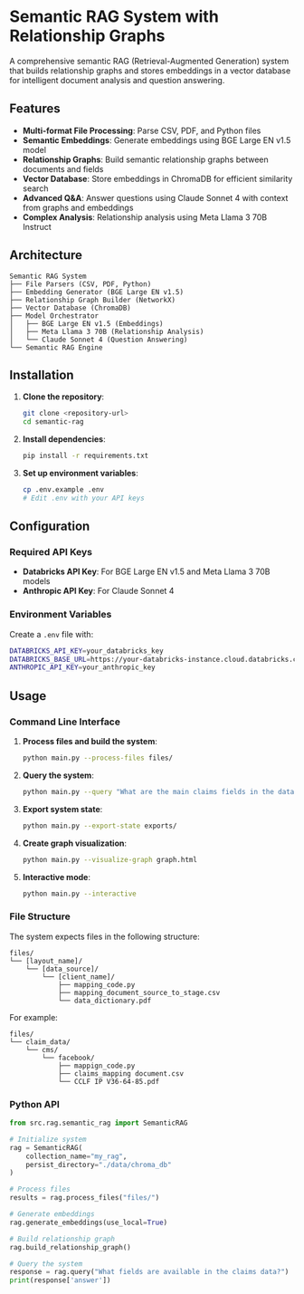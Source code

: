 # Semantic RAG System with Relationship Graphs

A comprehensive semantic RAG (Retrieval-Augmented Generation) system that builds relationship graphs and stores embeddings in a vector database for intelligent document analysis and question answering.

## Features

- **Multi-format File Processing**: Parse CSV, PDF, and Python files
- **Semantic Embeddings**: Generate embeddings using BGE Large EN v1.5 model
- **Relationship Graphs**: Build semantic relationship graphs between documents and fields
- **Vector Database**: Store embeddings in ChromaDB for efficient similarity search
- **Advanced Q&A**: Answer questions using Claude Sonnet 4 with context from graphs and embeddings
- **Complex Analysis**: Relationship analysis using Meta Llama 3 70B Instruct

## Architecture

```
Semantic RAG System
├── File Parsers (CSV, PDF, Python)
├── Embedding Generator (BGE Large EN v1.5)
├── Relationship Graph Builder (NetworkX)
├── Vector Database (ChromaDB)
├── Model Orchestrator
│   ├── BGE Large EN v1.5 (Embeddings)
│   ├── Meta Llama 3 70B (Relationship Analysis)
│   └── Claude Sonnet 4 (Question Answering)
└── Semantic RAG Engine
```

## Installation

1. **Clone the repository**:
   ```bash
   git clone <repository-url>
   cd semantic-rag
   ```

2. **Install dependencies**:
   ```bash
   pip install -r requirements.txt
   ```

3. **Set up environment variables**:
   ```bash
   cp .env.example .env
   # Edit .env with your API keys
   ```

## Configuration

### Required API Keys

- **Databricks API Key**: For BGE Large EN v1.5 and Meta Llama 3 70B models
- **Anthropic API Key**: For Claude Sonnet 4

### Environment Variables

Create a `.env` file with:

```bash
DATABRICKS_API_KEY=your_databricks_key
DATABRICKS_BASE_URL=https://your-databricks-instance.cloud.databricks.com
ANTHROPIC_API_KEY=your_anthropic_key
```

## Usage

### Command Line Interface

1. **Process files and build the system**:
   ```bash
   python main.py --process-files files/
   ```

2. **Query the system**:
   ```bash
   python main.py --query "What are the main claims fields in the data?"
   ```

3. **Export system state**:
   ```bash
   python main.py --export-state exports/
   ```

4. **Create graph visualization**:
   ```bash
   python main.py --visualize-graph graph.html
   ```

5. **Interactive mode**:
   ```bash
   python main.py --interactive
   ```

### File Structure

The system expects files in the following structure:

```
files/
└── [layout_name]/
    └── [data_source]/
        └── [client_name]/
            ├── mapping_code.py
            ├── mapping_document_source_to_stage.csv
            └── data_dictionary.pdf
```

For example:
```
files/
└── claim_data/
    └── cms/
        └── facebook/
            ├── mappign_code.py
            ├── claims_mapping document.csv
            └── CCLF IP V36-64-85.pdf
```

### Python API

```python
from src.rag.semantic_rag import SemanticRAG

# Initialize system
rag = SemanticRAG(
    collection_name="my_rag",
    persist_directory="./data/chroma_db"
)

# Process files
results = rag.process_files("files/")

# Generate embeddings
rag.generate_embeddings(use_local=True)

# Build relationship graph
rag.build_relationship_graph()

# Query the system
response = rag.query("What fields are available in the claims data?")
print(response['answer'])
```